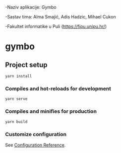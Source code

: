 -Naziv aplikacije: Gymbo

-Sastav tima: Alma Smajić, Adis Hadzic, Mihael Cukon

-Fakultet informatike u Puli (https://fipu.unipu.hr/)

# gymbo

## Project setup
```
yarn install
```

### Compiles and hot-reloads for development
```
yarn serve
```

### Compiles and minifies for production
```
yarn build
```

### Customize configuration
See [Configuration Reference](https://cli.vuejs.org/config/).
